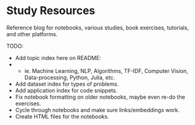 # Study Resources
  
Reference blog for notebooks, various studies, book exercises, tutorials, and other platforms.
  
TODO:
- Add topic index here on README:
- - ie. Machine Learning, NLP, Algorithms, TF-IDF, Computer Vision, Data-processing, Python, Julia, etc.
- Add dataset index for types of problems.
- Add application index for code snippets.
- Fix notebook formatting on older notebooks, maybe even re-do the exercises.
- Cycle through notebooks and make sure links/embeddings work.
- Create HTML files for the notebooks.
